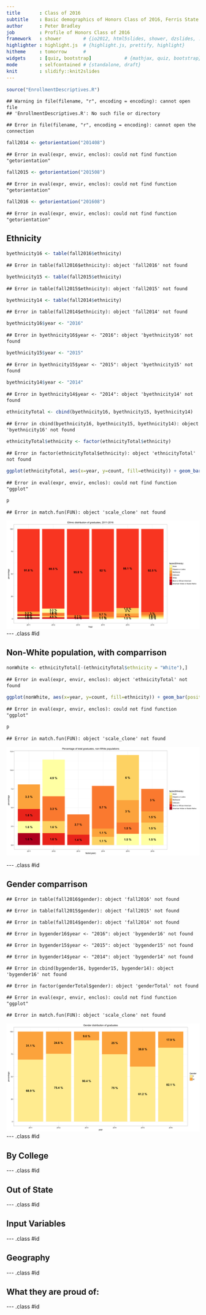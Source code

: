```yaml
---
title       : Class of 2016
subtitle    : Basic demographics of Honors Class of 2016, Ferris State University
author      : Peter Bradley
job         : Profile of Honors Class of 2016
framework   : shower        # {io2012, html5slides, shower, dzslides, ...}
highlighter : highlight.js  # {highlight.js, prettify, highlight}
hitheme     : tomorrow      # 
widgets     : [quiz, bootstrap]            # {mathjax, quiz, bootstrap}
mode        : selfcontained # {standalone, draft}
knit        : slidify::knit2slides
---
```


```r
source("EnrollmentDescriptives.R")
```

```
## Warning in file(filename, "r", encoding = encoding): cannot open file
## 'EnrollmentDescriptives.R': No such file or directory
```

```
## Error in file(filename, "r", encoding = encoding): cannot open the connection
```

```r
fall2014 <- getorientation("201408")
```

```
## Error in eval(expr, envir, enclos): could not find function "getorientation"
```

```r
fall2015 <- getorientation("201508")
```

```
## Error in eval(expr, envir, enclos): could not find function "getorientation"
```

```r
fall2016 <- getorientation("201608")
```

```
## Error in eval(expr, envir, enclos): could not find function "getorientation"
```
## Ethnicity

```r
byethnicity16 <- table(fall2016$ethnicity)
```

```
## Error in table(fall2016$ethnicity): object 'fall2016' not found
```

```r
byethnicity15 <- table(fall2015$ethnicity)
```

```
## Error in table(fall2015$ethnicity): object 'fall2015' not found
```

```r
byethnicity14 <- table(fall2014$ethnicity)
```

```
## Error in table(fall2014$ethnicity): object 'fall2014' not found
```

```r
byethnicity16$year <- "2016"
```

```
## Error in byethnicity16$year <- "2016": object 'byethnicity16' not found
```

```r
byethnicity15$year <- "2015"
```

```
## Error in byethnicity15$year <- "2015": object 'byethnicity15' not found
```

```r
byethnicity14$year <- "2014"
```

```
## Error in byethnicity14$year <- "2014": object 'byethnicity14' not found
```

```r
ethnicityTotal <- cbind(byethnicity16, byethnicity15, byethnicity14)
```

```
## Error in cbind(byethnicity16, byethnicity15, byethnicity14): object 'byethnicity16' not found
```

```r
ethnicityTotal$ethnicity <- factor(ethnicityTotal$ethnicity)
```

```
## Error in factor(ethnicityTotal$ethnicity): object 'ethnicityTotal' not found
```

```r
ggplot(ethnicityTotal, aes(x=year, y=count, fill=ethnicity)) + geom_bar(position="stacked", stat="identity") -> p
```

```
## Error in eval(expr, envir, enclos): could not find function "ggplot"
```

```r
p
```

```
## Error in match.fun(FUN): object 'scale_clone' not found
```

![plot of chunk unnamed-chunk-2](assets/fig/unnamed-chunk-2-1.png)
--- .class #id 

## Non-White population, with comparrison


```r
nonWhite <- ethnicityTotal[-(ethnicityTotal$ethnicity = "White"),]
```

```
## Error in eval(expr, envir, enclos): object 'ethnicityTotal' not found
```

```r
ggplot(nonWhite, aes(x=year, y=count, fill=ethnicity)) + geom_bar(position="stacked", stat="identity") -> p
```

```
## Error in eval(expr, envir, enclos): could not find function "ggplot"
```

```r
p
```

```
## Error in match.fun(FUN): object 'scale_clone' not found
```

![plot of chunk unnamed-chunk-3](assets/fig/unnamed-chunk-3-1.png)

--- .class #id

## Gender comparrison


```
## Error in table(fall2016$gender): object 'fall2016' not found
```

```
## Error in table(fall2015$gender): object 'fall2015' not found
```

```
## Error in table(fall2014$gender): object 'fall2014' not found
```

```
## Error in bygender16$year <- "2016": object 'bygender16' not found
```

```
## Error in bygender15$year <- "2015": object 'bygender15' not found
```

```
## Error in bygender14$year <- "2014": object 'bygender14' not found
```

```
## Error in cbind(bygender16, bygender15, bygender14): object 'bygender16' not found
```

```
## Error in factor(genderTotal$gender): object 'genderTotal' not found
```

```
## Error in eval(expr, envir, enclos): could not find function "ggplot"
```

```
## Error in match.fun(FUN): object 'scale_clone' not found
```

![plot of chunk unnamed-chunk-4](assets/fig/unnamed-chunk-4-1.png)
--- .class #id

## By College

--- .class #id

## Out of State

--- .class #id

## Input Variables

--- .class #id

## Geography

--- .class #id

## What they are proud of:

--- .class #id
